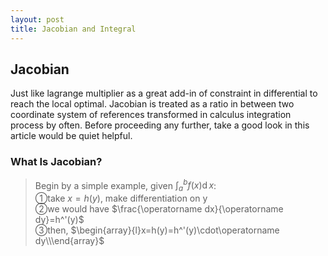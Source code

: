 ```yaml
---
layout: post
title: Jacobian and Integral
---
```


## Jacobian
<p class="message">
Just like lagrange multiplier as a great add-in of constraint in differential to reach the local optimal.  Jacobian is treated as a ratio in between two coordinate system of references transformed in calculus integration process by often.  
Before proceeding any further, take a good look in this article would be quiet helpful.
</p>

### What Is Jacobian?
>Begin by a simple example, given $\int_a^bf(x)\operatorname dx$:  
>&#10112;take $x=h(y)$, make differentiation on y  
>&#10113;we would have $\frac{\operatorname dx}{\operatorname dy}=h^'(y)$  
>&#10114;then, $\begin{array}{l}x=h(y)=h^'(y)\cdot\operatorname dy\\\end{array}$  
<!-- don't know why, it doesn't work::Begin -->
<!-- $$\begin{array}{l}take\;x=h(y),\;differntiate\;on\;y,\\we\;have\frac{\operatorname dx}{\operatorname dy}=h^'(y),\\then,\;x=h(y)=h^'(y)\cdot\operatorname dy\end{array}$$ -->
<!-- don't know why, it doesn't work::End -->